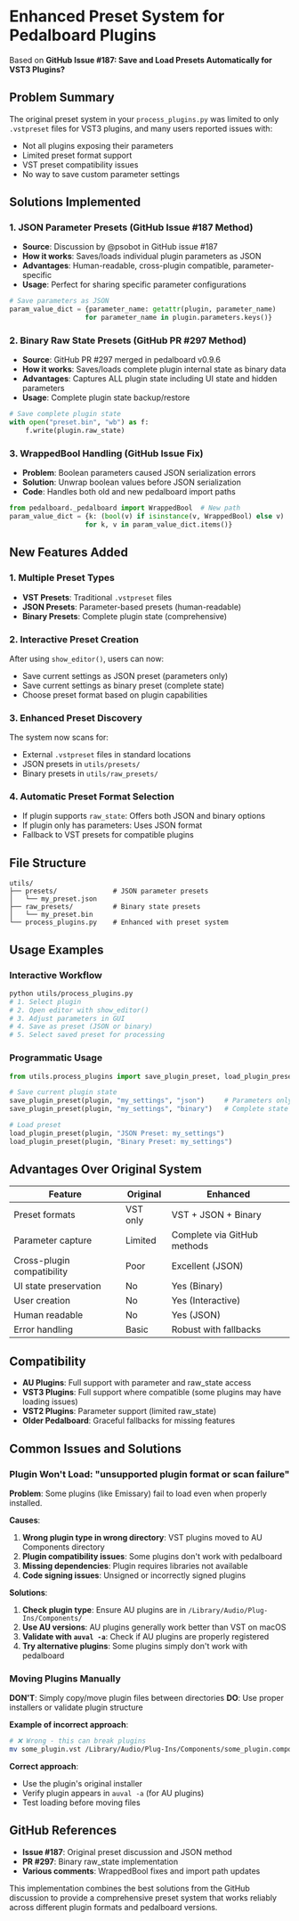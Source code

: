 # Enhanced Preset System for Pedalboard Plugins

Based on **GitHub Issue #187: Save and Load Presets Automatically for VST3 Plugins?**

## Problem Summary

The original preset system in your `process_plugins.py` was limited to only `.vstpreset` files for VST3 plugins, and many users reported issues with:

- Not all plugins exposing their parameters
- Limited preset format support
- VST preset compatibility issues
- No way to save custom parameter settings

## Solutions Implemented

### 1. **JSON Parameter Presets** (GitHub Issue #187 Method)

- **Source**: Discussion by @psobot in GitHub issue #187
- **How it works**: Saves/loads individual plugin parameters as JSON
- **Advantages**: Human-readable, cross-plugin compatible, parameter-specific
- **Usage**: Perfect for sharing specific parameter configurations

```python
# Save parameters as JSON
param_value_dict = {parameter_name: getattr(plugin, parameter_name)
                   for parameter_name in plugin.parameters.keys()}
```

### 2. **Binary Raw State Presets** (GitHub PR #297 Method)

- **Source**: GitHub PR #297 merged in pedalboard v0.9.6
- **How it works**: Saves/loads complete plugin internal state as binary data
- **Advantages**: Captures ALL plugin state including UI state and hidden parameters
- **Usage**: Complete plugin state backup/restore

```python
# Save complete plugin state
with open("preset.bin", "wb") as f:
    f.write(plugin.raw_state)
```

### 3. **WrappedBool Handling** (GitHub Issue Fix)

- **Problem**: Boolean parameters caused JSON serialization errors
- **Solution**: Unwrap boolean values before JSON serialization
- **Code**: Handles both old and new pedalboard import paths

```python
from pedalboard._pedalboard import WrappedBool  # New path
param_value_dict = {k: (bool(v) if isinstance(v, WrappedBool) else v)
                   for k, v in param_value_dict.items()}
```

## New Features Added

### 1. **Multiple Preset Types**

- **VST Presets**: Traditional `.vstpreset` files
- **JSON Presets**: Parameter-based presets (human-readable)
- **Binary Presets**: Complete plugin state (comprehensive)

### 2. **Interactive Preset Creation**

After using `show_editor()`, users can now:

- Save current settings as JSON preset (parameters only)
- Save current settings as binary preset (complete state)
- Choose preset format based on plugin capabilities

### 3. **Enhanced Preset Discovery**

The system now scans for:

- External `.vstpreset` files in standard locations
- JSON presets in `utils/presets/`
- Binary presets in `utils/raw_presets/`

### 4. **Automatic Preset Format Selection**

- If plugin supports `raw_state`: Offers both JSON and binary options
- If plugin only has parameters: Uses JSON format
- Fallback to VST presets for compatible plugins

## File Structure

```
utils/
├── presets/              # JSON parameter presets
│   └── my_preset.json
├── raw_presets/          # Binary state presets
│   └── my_preset.bin
└── process_plugins.py    # Enhanced with preset system
```

## Usage Examples

### Interactive Workflow

```bash
python utils/process_plugins.py
# 1. Select plugin
# 2. Open editor with show_editor()
# 3. Adjust parameters in GUI
# 4. Save as preset (JSON or binary)
# 5. Select saved preset for processing
```

### Programmatic Usage

```python
from utils.process_plugins import save_plugin_preset, load_plugin_preset

# Save current plugin state
save_plugin_preset(plugin, "my_settings", "json")     # Parameters only
save_plugin_preset(plugin, "my_settings", "binary")   # Complete state

# Load preset
load_plugin_preset(plugin, "JSON Preset: my_settings")
load_plugin_preset(plugin, "Binary Preset: my_settings")
```

## Advantages Over Original System

| Feature                    | Original | Enhanced                    |
| -------------------------- | -------- | --------------------------- |
| Preset formats             | VST only | VST + JSON + Binary         |
| Parameter capture          | Limited  | Complete via GitHub methods |
| Cross-plugin compatibility | Poor     | Excellent (JSON)            |
| UI state preservation      | No       | Yes (Binary)                |
| User creation              | No       | Yes (Interactive)           |
| Human readable             | No       | Yes (JSON)                  |
| Error handling             | Basic    | Robust with fallbacks       |

## Compatibility

- **AU Plugins**: Full support with parameter and raw_state access
- **VST3 Plugins**: Full support where compatible (some plugins may have loading issues)
- **VST2 Plugins**: Parameter support (limited raw_state)
- **Older Pedalboard**: Graceful fallbacks for missing features

## Common Issues and Solutions

### Plugin Won't Load: "unsupported plugin format or scan failure"

**Problem**: Some plugins (like Emissary) fail to load even when properly installed.

**Causes**:

1. **Wrong plugin type in wrong directory**: VST plugins moved to AU Components directory
2. **Plugin compatibility issues**: Some plugins don't work with pedalboard
3. **Missing dependencies**: Plugin requires libraries not available
4. **Code signing issues**: Unsigned or incorrectly signed plugins

**Solutions**:

1. **Check plugin type**: Ensure AU plugins are in `/Library/Audio/Plug-Ins/Components/`
2. **Use AU versions**: AU plugins generally work better than VST on macOS
3. **Validate with `auval -a`**: Check if AU plugins are properly registered
4. **Try alternative plugins**: Some plugins simply don't work with pedalboard

### Moving Plugins Manually

**DON'T**: Simply copy/move plugin files between directories
**DO**: Use proper installers or validate plugin structure

**Example of incorrect approach**:

```bash
# ❌ Wrong - this can break plugins
mv some_plugin.vst /Library/Audio/Plug-Ins/Components/some_plugin.component
```

**Correct approach**:

- Use the plugin's original installer
- Verify plugin appears in `auval -a` (for AU plugins)
- Test loading before moving files

## GitHub References

- **Issue #187**: Original preset discussion and JSON method
- **PR #297**: Binary raw_state implementation
- **Various comments**: WrappedBool fixes and import path updates

This implementation combines the best solutions from the GitHub discussion to provide a comprehensive preset system that works reliably across different plugin formats and pedalboard versions.

